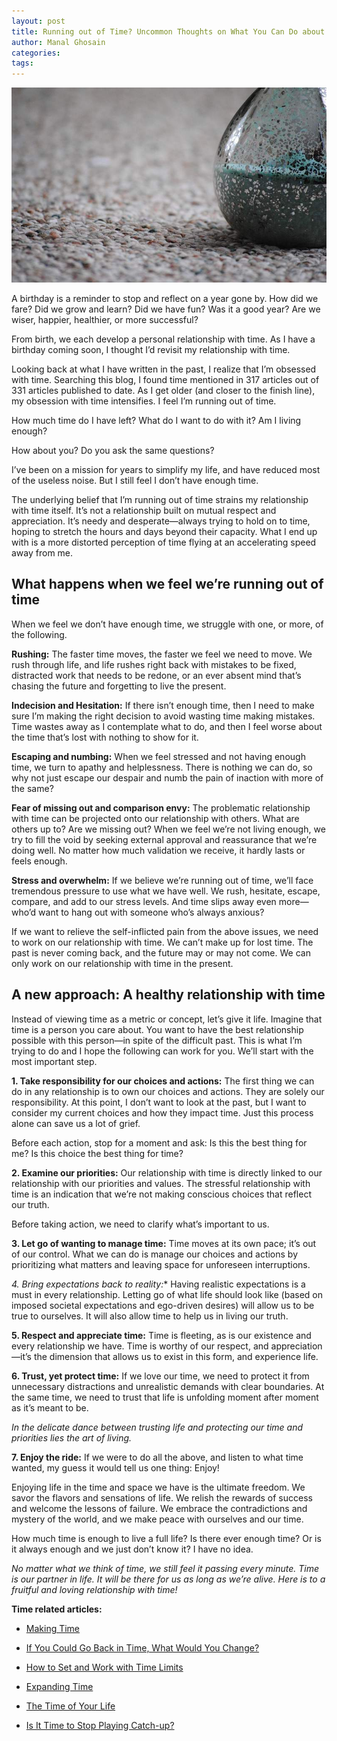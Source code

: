 ```yaml
---
layout: post
title: Running out of Time? Uncommon Thoughts on What You Can Do about It
author: Manal Ghosain
categories:
tags:
---
```


![Hourglass](/images/hourglass.jpg)

A birthday is a reminder to stop and reflect on a year gone by. How did we fare? Did we grow and learn? Did we have fun? Was it a good year? Are we wiser, happier, healthier, or more successful?

From birth, we each develop a personal relationship with time. As I have a birthday coming soon, I thought I’d revisit my relationship with time. 

Looking back at what I have written in the past, I realize that I’m obsessed with time. Searching this blog, I found time mentioned in 317 articles out of 331 articles published to date. As I get older (and closer to the finish line), my obsession with time intensifies. I feel I’m running out of time.

How much time do I have left? What do I want to do with it? Am I living enough? 

How about you? Do you ask the same questions?

I’ve been on a mission for years to simplify my life, and have reduced most of the useless noise. But I still feel I don’t have enough time. 

The underlying belief that I’m running out of time strains my relationship with time itself. It’s not a relationship built on mutual respect and appreciation. It’s needy and desperate—always trying to hold on to time, hoping to stretch the hours and days beyond their capacity. What I end up with is a more distorted perception of time flying at an accelerating speed away from me.

## What happens when we feel we’re running out of time

When we feel we don’t have enough time, we struggle with one, or more, of the following.

**Rushing:** The faster time moves, the faster we feel we need to move. We rush through life, and life rushes right back with mistakes to be fixed, distracted work that needs to be redone, or an ever absent mind that’s chasing the future and forgetting to live the present.

**Indecision and Hesitation:** If there isn’t enough time, then I need to make sure I’m making the right decision to avoid wasting time making mistakes. Time wastes away as I contemplate what to do, and then I feel worse about the time that’s lost with nothing to show for it.

**Escaping and numbing:** When we feel stressed and not having enough time, we turn to apathy and helplessness. There is nothing we can do, so why not just escape our despair and numb the pain of inaction with more of the same?

**Fear of missing out and comparison envy:** The problematic relationship with time can be projected onto our relationship with others. What are others up to? Are we missing out? When we feel we’re not living enough, we try to fill the void by seeking external approval and reassurance that we’re doing well. No matter how much validation we receive, it hardly lasts or feels enough.

**Stress and overwhelm:** If we believe we’re running out of time, we’ll face tremendous pressure to use what we have well. We rush, hesitate, escape, compare, and add to our stress levels. And time slips away even more—who’d want to hang out with someone who’s always anxious? 

If we want to relieve the self-inflicted pain from the above issues, we need to work on our relationship with time. We can’t make up for lost time. The past is never coming back, and the future may or may not come. We can only work on our relationship with time in the present.

## A new approach: A healthy relationship with time

Instead of viewing time as a metric or concept, let’s give it life. Imagine that time is a person you care about. You want to have the best relationship possible with this person—in spite of the difficult past. This is what I’m trying to do and I hope the following can work for you. We’ll start with the most important step.

**1. Take responsibility for our choices and actions:** The first thing we can do in any relationship is to own our choices and actions. They are solely our responsibility. At this point, I don’t want to look at the past, but I want to consider my current choices and how they impact time. Just this process alone can save us a lot of grief. 

Before each action, stop for a moment and ask: Is this the best thing for me? Is this choice the best thing for time? 

**2. Examine our priorities:** Our relationship with time is directly linked to our relationship with our priorities and values. The stressful relationship with time is an indication that we’re not making conscious choices that reflect our truth.

Before taking action, we need to clarify what’s important to us. 

**3. Let go of wanting to manage time:** Time moves at its own pace; it’s out of our control. What we can do is manage our choices and actions by prioritizing what matters and leaving space for unforeseen interruptions. 

**4.* Bring expectations back to reality:** Having realistic expectations is a must in every relationship. Letting go of what life should look like (based on imposed societal expectations and ego-driven desires) will allow us to be true to ourselves. It will also allow time to help us in living our truth.

**5. Respect and appreciate time:** Time is fleeting, as is our existence and every relationship we have. Time is worthy of our respect, and appreciation—it’s the dimension that allows us to exist in this form, and experience life.

**6. Trust, yet protect time:** If we love our time, we need to protect it from unnecessary distractions and unrealistic demands with clear boundaries. At the same time, we need to trust that life is unfolding moment after moment as it’s meant to be. 

_In the delicate dance between trusting life and protecting our time and priorities lies the art of living._

**7. Enjoy the ride:** If we were to do all the above, and listen to what time wanted, my guess it would tell us one thing: Enjoy!

Enjoying life in the time and space we have is the ultimate freedom. We savor the flavors and sensations of life. We relish the rewards of success and welcome the lessons of failure. We embrace the contradictions and mystery of the world, and we make peace with ourselves and our time.

How much time is enough to live a full life? Is there ever enough time? Or is it always enough and we just don’t know it? I have no idea.

*No matter what we think of time, we still feel it passing every minute. Time is our partner in life. It will be there for us as long as we’re alive. Here is to a fruitful and loving relationship with time!*

**Time related articles:**

- [Making Time](/making-time/)
- [If You Could Go Back in Time, What Would You Change?](/back-in-time/)
- [How to Set and Work with Time Limits](/time-limits/)
- [Expanding Time](/expanding-time/)
 
- [The Time of Your Life](/time-of-your-life/)
- [Is It Time to Stop Playing Catch-up?](/is-it-time-to-stop-playing-catch-up/)